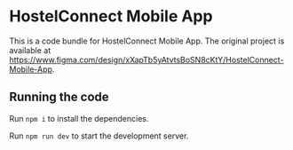 
  # HostelConnect Mobile App

  This is a code bundle for HostelConnect Mobile App. The original project is available at https://www.figma.com/design/xXapTb5yAtvtsBoSN8cKtY/HostelConnect-Mobile-App.

  ## Running the code

  Run `npm i` to install the dependencies.

  Run `npm run dev` to start the development server.
  